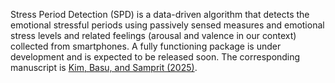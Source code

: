 Stress Period Detection (SPD) is a data-driven algorithm that detects the emotional stressful periods using passively sensed measures and emotional stress levels and related feelings (arousal and valence in our context) collected from smartphones.  A fully functioning package is under development and is expected to be released soon. The corresponding manuscript is [Kim, Basu, and Samprit (2025)](https://arxiv.org/abs/2502.10558).

